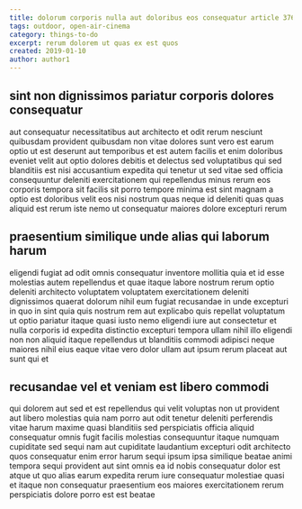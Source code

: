 ```yaml
---
title: dolorum corporis nulla aut doloribus eos consequatur article 3760
tags: outdoor, open-air-cinema
category: things-to-do
excerpt: rerum dolorem ut quas ex est quos
created: 2019-01-10
author: author1
---
```


## sint non dignissimos pariatur corporis dolores consequatur

aut consequatur necessitatibus aut architecto et odit rerum nesciunt quibusdam provident quibusdam non vitae dolores sunt vero est earum optio ut est deserunt aut temporibus et est autem facilis et enim doloribus eveniet velit aut optio dolores debitis et delectus sed voluptatibus qui sed blanditiis est nisi accusantium expedita qui tenetur ut sed vitae sed officia consequuntur deleniti exercitationem qui repellendus minus rerum eos corporis tempora sit facilis sit porro tempore minima est sint magnam a optio est doloribus velit eos nisi nostrum quas neque id deleniti quas quas aliquid est rerum iste nemo ut consequatur maiores dolore excepturi rerum

## praesentium similique unde alias qui laborum harum

eligendi fugiat ad odit omnis consequatur inventore mollitia quia et id esse molestias autem repellendus et quae itaque labore nostrum rerum optio deleniti architecto voluptatem voluptatem exercitationem deleniti dignissimos quaerat dolorum nihil eum fugiat recusandae in unde excepturi in quo in sint quia quis nostrum rem aut explicabo quis repellat voluptatum ut optio pariatur itaque quasi iusto nemo eligendi iure aut consectetur et nulla corporis id expedita distinctio excepturi tempora ullam nihil illo eligendi non non aliquid itaque repellendus ut blanditiis commodi adipisci neque maiores nihil eius eaque vitae vero dolor ullam aut ipsum rerum placeat aut sunt qui et

## recusandae vel et veniam est libero commodi

qui dolorem aut sed et est repellendus qui velit voluptas non ut provident aut libero molestias quia nam porro aut odit tenetur deleniti perferendis vitae harum maxime quasi blanditiis sed perspiciatis officia aliquid consequatur omnis fugit facilis molestias consequuntur itaque numquam cupiditate sed sequi nam aut cupiditate laudantium excepturi odit architecto quos consequatur enim error harum sequi ipsum ipsa similique beatae animi tempora sequi provident aut sint omnis ea id nobis consequatur dolor est atque ut quo alias earum expedita rerum iure consequatur molestiae quasi et itaque non consequatur praesentium eos maiores exercitationem rerum perspiciatis dolore porro est est beatae
